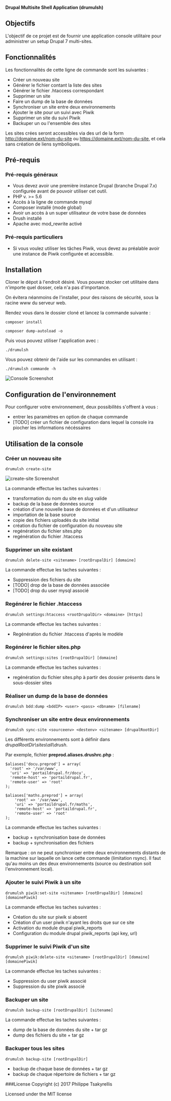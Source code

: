 **Drupal Multisite Shell Application (drumulsh)**

## Objectifs

L'objectif de ce projet est de fournir une application console utilitaire pour administrer un setup Drupal 7 multi-sites. 

## Fonctionnalités 

Les fonctionnalités de cette ligne de commande sont les suivantes : 

 * Créer un nouveau site
 * Générer le fichier contant la liste des sites
 * Générer le fichier .htaccess correspondant
 * Supprimer un site
 * Faire un dump de la base de données
 * Synchroniser un site entre deux environnements
 * Ajouter le site pour un suivi avec Piwik
 * Supprimer un site du suivi Piwik
 * Backuper un ou l'ensemble des sites
 
 Les sites crées seront accessibles via des url de la form http://domaine.ext/nom-du-site ou https://domaine.ext/nom-du-site,
 et cela sans création de liens symboliques. 

## Pré-requis

### Pré-requis généraux

 * Vous devez avoir une première instance Drupal (branche Drupal 7.x) configurée avant de pouvoir utiliser cet outil.
 * PHP v. >= 5.6
 * Accès à la ligne de commande mysql
 * Composer installé (mode global)
 * Avoir un accès à un super utilisateur de votre base de données
 * Drush installé
 * Apache avec mod_rewrite activé

### Pré-requis particuliers

 * Si vous voulez utiliser les tâches Piwik, vous devez au préalable avoir une instance de Piwik configurée et accessible.  

## Installation

Cloner le dépot à l'endroit désiré. Vous pouvez stocker cet utilitaire dans n'importe quel dosser, cela n'a pas d'importance.

On évitera néanmoins de l'installer, pour des raisons de sécurité, sous la racine www du serveur web. 

Rendez vous dans le dossier cloné et lancez la commande suivante :

`composer install`

`composer dump-autoload -o`

Puis vous pouvez utiliser l'application avec :   

`./drumulsh`

Vous pouvez obtenir de l'aide sur les commandes en utilisant : 

`./drumulsh commande -h`

![Console Screenshot](doc/screenshot/mainconsole.jpg?raw=true "Screenshot console")

## Configuration de l'environnement

Pour configurer votre environnement, deux possibilités s'offrent à vous : 
* entrer les paramètres en option de chaque commande
* [TODO] créer un fichier de configuration dans lequel la console ira piocher les informations nécéssaires

## Utilisation de la console

### Créer un nouveau site

`drumulsh create-site`

![create-site Screenshot](doc/screenshot/create-site.jpg?raw=true "Screenshot create-site")

La commande effectue les taches suivantes : 
* transformation du nom du site en _slug_ valide
* backup de la base de données source
* création d'une nouvelle base de données et d'un utilisateur
* importation de la base source
* copie des fichiers uploadés du site initial
* création du fichier de configuration du nouveau site
* regénération du fichier sites.php
* regénération du fichier .htaccess

### Supprimer un site existant

`drumulsh delete-site <sitename> [rootDrupalDir] [domaine]`

La commande effectue les taches suivantes : 
* Suppression des fichiers du site 
* [TODO] drop de la base de données associée
* [TODO] drop du user mysql associé

### Regénérer le fichier .htaccess

`drumulsh settings:htaccess <rootDrupalDir> <domaine> [https]`

La commande effectue les taches suivantes : 
* Regénération du fichier .htaccess d'après le modèle 

### Regénérer le fichier sites.php

 `drumulsh settings:sites [rootDrupalDir] [domaine]`
 
 La commande effectue les taches suivantes : 
 * regénération du fichier sites.php à partir des dossier présents dans le sous-dossier sites
 
### Réaliser un dump de la base de données

`drumulsh bdd:dump <bddIP> <user> <pass> <dbname> [filename]`

### Synchroniser un site entre deux environnements

`drumulsh sync-site <sourceenv> <destenv> <sitename> [drupalRootDir]`

Les différents environnements sont à définir dans _drupalRootDir\sites\all\drush_. 

Par exemple, fichier **preprod.aliases.drushrc.php** : 
 
```
$aliases['docu.preprod'] = array(
  'root' => '/var/www',
  'uri' => 'portaildrupal.fr/docu',
  'remote-host' => 'portaildrupal.fr',
  'remote-user' => 'root'
);
  
$aliases['maths.preprod'] = array(
    'root' => '/var/www',
    'uri' => 'portaildrupal.fr/maths',
    'remote-host' => 'portaildrupal.fr',
    'remote-user' => 'root'
);
```

La commande effectue les taches suivantes : 
* backup + synchronisation base de données
* backup + synchronisation des fichiers

Remarque : on ne peut synchroniser entre deux environnements distants de la machine sur laquelle on lance cette commande (limitation rsync). Il faut qu'au moins un des deux environnements (source ou destination soit l'environnement local).

### Ajouter le suivi Piwik à un site

`drumulsh piwik:set-site <sitename> [rootDrupalDir] [domaine] [domainePiwik]`

La commande effectue les taches suivantes : 
* Création du site sur piwik si absent
* Création d'un user piwik n'ayant les droits que sur ce site
* Activation du module drupal piwik_reports
* Configuration du module drupal piwik_reports (api key, url)

### Supprimer le suivi Piwik d'un site

`drumulsh piwik:delete-site <sitename> [rootDrupalDir] [domaine] [domainePiwik]`

La commande effectue les taches suivantes : 
* Suppression du user piwik associé
* Suppression du site piwik associé

### Backuper un site

`drumulsh backup-site [rootDrupalDir] [sitename]`

La commande effectue les taches suivantes : 
* dump de la base de données du site + tar gz
* dump des fichiers du site + tar gz

### Backuper tous les sites

`drumulsh backup-site [rootDrupalDir]`

* backup de chaque base de données + tar gz
* backup de chaque répertoire de fichiers + tar gz

###License
Copyright (c) 2017 Philippe Tsakyrellis

Licensed under the MIT license
